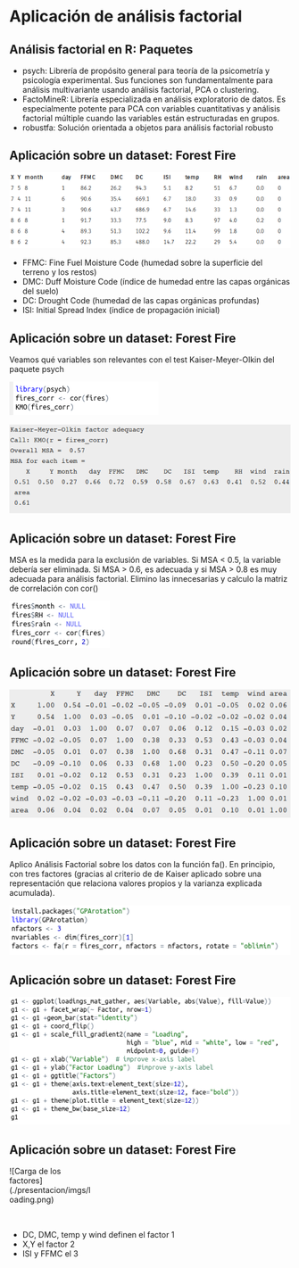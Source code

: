 # Aplicación de análisis factorial

## Análisis factorial en R: Paquetes

- psych: Librería de propósito general para teoría de la psicometría y psicología experimental. Sus funciones son fundamentalmente para análisis multivariante usando análisis factorial, PCA o clustering.
- FactoMineR: Librería especializada en análisis exploratorio de datos. Es especialmente potente para PCA con variables cuantitativas y análisis factorial múltiple cuando las variables están estructuradas en grupos.
- robustfa: Solución orientada a objetos para análisis factorial robusto

## Aplicación sobre un dataset: Forest Fire

![Tabla resumen del dataset](./presentacion/imgs/tabla.png)

- FFMC: Fine Fuel Moisture Code (humedad sobre la superficie del terreno y los restos)
- DMC: Duff Moisture Code (índice de humedad entre las capas orgánicas del suelo)
- DC: Drought Code (humedad de las capas orgánicas profundas)
- ISI: Initial Spread Index  (índice de propagación inicial)

## Aplicación sobre un dataset: Forest Fire


Veamos qué variables son relevantes con el test Kaiser-Meyer-Olkin del paquete psych

![KMO](./presentacion/imgs/kmo.png)

![Resultados KMO](./presentacion/imgs/kmo-r.png)

## Aplicación sobre un dataset: Forest Fire

MSA es la medida para la exclusión de variables. Si MSA < 0.5, la variable debería ser eliminada. Si MSA > 0.6, es adecuada y si MSA > 0.8 es muy adecuada para análisis factorial. Elimino las innecesarias y calculo la matriz de correlación con cor()

![Eliminación y correlación](./presentacion/imgs/cor.png)

## Aplicación sobre un dataset: Forest Fire 

![Matriz de correlación](./presentacion/imgs/cor-sal.png)

## Aplicación sobre un dataset: Forest Fire 

Aplico Análisis Factorial sobre los datos con la función fa(). En principio, con tres factores (gracias al criterio de de Kaiser aplicado sobre una representación que relaciona valores propios y la varianza explicada acumulada).

![Análisis Factorial con 3 factores](./presentacion/imgs/fa1.png)

## Aplicación sobre un dataset: Forest Fire 

![Código para la especificación de variables](./presentacion/imgs/g1.png)

## Aplicación sobre un dataset: Forest Fire 

<div style="width:150px; height:100px">
![Carga de los factores](./presentacion/imgs/loading.png)
</div>

- DC, DMC, temp y wind definen el factor 1
- X,Y el factor 2
- ISI y FFMC el 3
